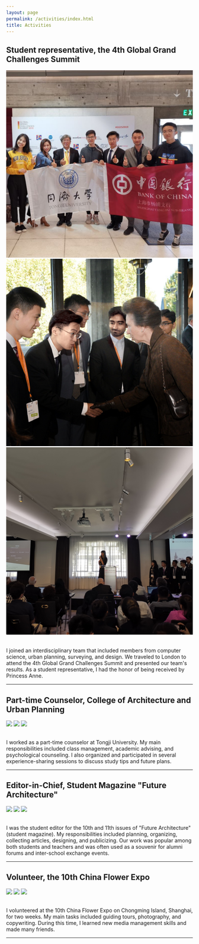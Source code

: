 ```yaml
---
layout: page
permalink: /activities/index.html
title: Activities
---
```


## Student representative, the 4th Global Grand Challenges Summit

<div class="third">
<img src="/images/A1.jpg">
<img src="/images/A2.jpg">
<img src="/images/A3.jpg">
</div>
<br>

I joined an interdisciplinary team that included members from computer science, urban planning, surveying, and design. We traveled to London to attend the 4th Global Grand Challenges Summit and presented our team's results. As a student representative, I had the honor of being received by Princess Anne.<br>

---

## Part-time Counselor, College of Architecture and Urban Planning

<div class="third">
<img src="/images/B1.jpg">
<img src="/images/B2.jpg">
<img src="/images/B3.jpg">
</div>
<br>

I worked as a part-time counselor at Tongji University. My main responsibilities included class management, academic advising, and psychological counseling. I also organized and participated in several experience-sharing sessions to discuss study tips and future plans.<br>

---

## Editor-in-Chief, Student Magazine "Future Architecture"

<div class="third">
<img src="/images/C1.jpg">
<img src="/images/C2.jpg">
<img src="/images/C3.jpg">
</div>
<br>

I was the student editor for the 10th and 11th issues of "Future Architecture" (student magazine). My responsibilities included planning, organizing, collecting articles, designing, and publicizing. Our work was popular among both students and teachers and was often used as a souvenir for alumni forums and inter-school exchange events.<br>

---

## Volunteer, the 10th China Flower Expo

<div class="third">
<img src="/images/D1.jpg">
<img src="/images/D2.jpg">
<img src="/images/D3.jpg">
</div>
<br>

I volunteered at the 10th China Flower Expo on Chongming Island, Shanghai, for two weeks. My main tasks included guiding tours, photography, and copywriting. During this time, I learned new media management skills and made many friends.<br>

---
